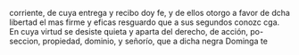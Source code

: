 corriente, de cuya entrega y recibo doy fe, y de ellos otorgo a favor de dcha libertad el mas firme y eficas resguardo que a sus segundos conozc cga. En cuya virtud se desiste quieta y aparta del derecho, de acción, po- seccion, propiedad, dominio, y señorío, que a dicha negra Dominga te